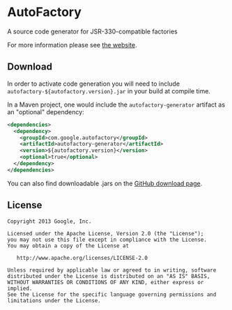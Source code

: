 AutoFactory
======

A source code generator for JSR-330-compatible factories

For more information please see [the website][1].


Download
--------

In order to activate code generation you will need to
include `autofactory-${autofactory.version}.jar` in your build at 
compile time.

In a Maven project, one would include the `autofactory-generator` 
artifact as an "optional" dependency:

```xml
<dependencies>
  <dependency>
    <groupId>com.google.autofactory</groupId>
    <artifactId>autofactory-generator</artifactId>
    <version>${autofactory.version}</version>
    <optional>true</optional>
  </dependency>
</dependencies>
```

You can also find downloadable .jars on the [GitHub download page][2].



License
-------

    Copyright 2013 Google, Inc.

    Licensed under the Apache License, Version 2.0 (the "License");
    you may not use this file except in compliance with the License.
    You may obtain a copy of the License at

       http://www.apache.org/licenses/LICENSE-2.0

    Unless required by applicable law or agreed to in writing, software
    distributed under the License is distributed on an "AS IS" BASIS,
    WITHOUT WARRANTIES OR CONDITIONS OF ANY KIND, either express or implied.
    See the License for the specific language governing permissions and
    limitations under the License.



 [1]: http://google.github.com/autofactory/
 [2]: http://github.com/google/autofactory/downloads
